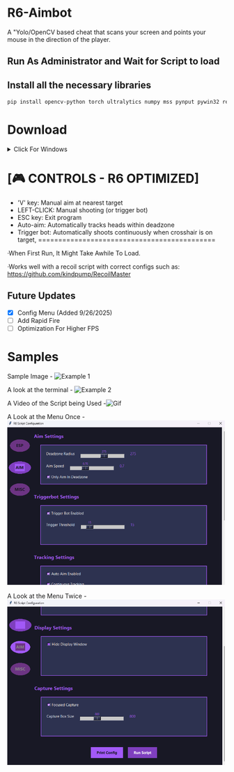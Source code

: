 # R6-Aimbot
A "Yolo/OpenCV based cheat that scans your screen and points your mouse in the direction of the player.

## Run As Administrator and Wait for Script to load

## Install all the necessary libraries
```bash
pip install opencv-python torch ultralytics numpy mss pynput pywin32 requests termcolor --index-url https://download.pytorch.org/whl/cu126
```

# Download
<details>
  <summary>Click For Windows</summary>

  <a href="https://drive.google.com/file/d/1fCmbbQXkzaRbJXxUjZZztuHUcgiby0PB/view?usp=drive_link">
  <img src="https://github.com/KAYAZzz/R6-Aimbot/blob/main/IMG_0549.png" alt="Download" width="200"/>
</a>

</details>


# [🎮 CONTROLS - R6 OPTIMIZED]
- 'V' key: Manual aim at nearest target
- LEFT-CLICK: Manual shooting (or trigger bot)
- ESC key: Exit program
- Auto-aim: Automatically tracks heads within deadzone
- Trigger bot: Automatically shoots continuously when crosshair is on target,
============================================

·When First Run, It Might Take Awhile To Load.

·Works well with a recoil script with correct configs such as: https://github.com/kindpump/RecoilMaster

## Future Updates

- [x] Config Menu (Added 9/26/2025)
- [ ] Add Rapid Fire
- [ ] Optimization For Higher FPS

# Samples
Sample Image -
<img src="https://github.com/KAYAZzz/R6-Aimbot/blob/main/ExampleOne.png" alt="Example 1" width="300"/>
</a>

A look at the terminal -
<img src="https://github.com/KAYAZzz/R6-Aimbot/blob/main/image-4.png" alt="Example 2" width="300"/>
</a>

A Video of the Script being Used -<img src="https://github.com/KAYAZzz/R6-Aimbot/blob/main/Examplevid1.gif" alt="Gif" width="500"/>
</a>

A Look at the Menu Once -<img src="https://github.com/KAYAZzz/Open-cv-R6/blob/main/menu.png" alt="Gif" width="500"/>
</a>

A Look at the Menu Twice -<img src="https://github.com/KAYAZzz/Open-cv-R6/blob/main/menu%202.png" alt="Gif" width="500"/>
</a>

